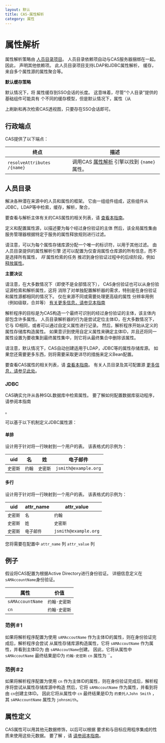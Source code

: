 ```yaml
---
layout: 默认
title: CAS-属性解析
category: 属性
---
```


# 属性解析

属性解析策略由 [人员目录项目](https://github.com/apereo/person-directory)。 人员目录依赖项自动与CAS服务器捆绑在一起。 因此， 声明其他依赖项。 此人员目录项目支持LDAP和JDBC属性解析， 缓存，来自多个属性源的属性聚合等。

<div class="alert alert-info"><strong>默认缓存策略</strong><p>默认情况下，将
属性缓存到SSO会话的长度。
这意味着，尽管“个人目录”提供的基础组件可能具有
个不同的缓存模型，但是默认情况下，属性（从

上刷新和再次检索CAS透视图，只要存在SSO会话即可。</p></div>

## 行政端点

CAS提供了以下端点：

| 终点                          | 描述                                                        |
| --------------------------- | --------------------------------------------------------- |
| `resolveAttributes /{name}` | 调用CAS [属性解析](Attribute-Resolution.html) 引擎以找到 `{name}`属性。 |

## 人员目录

解决各种潜在来源中的人员和属性的框架。 它由一组组件组成，这些组件从JDBC，LDAP等中检索，缓存，解析，聚合，

要查看与解析主体有关的CAS属性的相关列表，请 [查看本指南](../configuration/Configuration-Properties.html#principal-resolution)。

定义和配置属性源，以描述要为每个经过身份验证的主体 然后，该全局属性集由 服务管理器根据特定于服务的属性释放规则进行过滤。

请注意，可以为每个属性存储库源分配一个唯一的标识符，以用于其他过滤。 由人员目录提供的属性解析引擎 还可以配置为仅查询属性仓库源的所有信息，而不是选择所有属性， *将* 属性检索的任务 推迟到身份验证过程中的后续阶段，例如 [释放属性](Attribute-Release-Caching.html)。

<div class="alert alert-info"><strong>主要决议</strong><p>请注意，在大多数情况下（即使不是全部情况下），
CAS身份验证也可以从身份验证源检索和解析属性，这将
消除了对单独配置解析器的需求，特别是在身份验证和属性源都相同的情况下。
仅在来源不同或需要处理更高级的属性
分辨率用例（例如级联，合并等） <a href="../installation/Configuring-Principal-Resolution.html">有关更多信息，请参见本指南</a></p></div>

解析程序的目标是为CAS构造一个最终可识别的经过身份验证的主体，该主体内部包含许多属性。 人员目录解析器的行为是尝试定位主体ID，在大多数情况下，它与 ID相同，或者可以通过自定义属性进行记录。 然后，解析程序开始从定义的属性存储库构造属性。 如果意识到使用自定义属性来确定主体ID，并且还将同一属性设置为要收集到最终属性集中，则它将从最终集合中删除该属性。

请注意，默认情况下，CAS自动创建适用于LDAP，JDBC等的属性存储库源。 如果您还需要更多东西，则将需要采取更详尽的措施来定义Bean配置。

要查看CAS属性的相关列表，请 [查看本指南](../configuration/Configuration-Properties.html#authentication-attributes)。 有关人员目录及其可配置源 [更多信息，请参见此处](https://github.com/apereo/person-directory)。

### JDBC

CAS确实允许从各种SQL数据库中检索属性。 要了解如何配置数据库驱动程序，请参阅本指南</a>

。</p> 

可以基于以下机制定义JDBC属性源：



#### 单排

设计用于针对将一行映射到一个用户的表。 该表格式的示例为：

| uid   | 名    | 姓     | 电子邮件                 |
| ----- | ---- | ----- | -------------------- |
| `史密斯` | `约翰` | `史密斯` | `jsmith@example.org` |




#### 多行

设计用于针对将一行映射到一个用户的表。 该表格式的示例为：

| uid   | attr_name | attr_value           |
| ----- | --------- | -------------------- |
| `史密斯` | `名`       | `约翰`                 |
| `史密斯` | `姓`       | `史密斯`                |
| `史密斯` | `电子邮件`    | `jsmith@example.org` |


您将需要在配置中 `attr_name` 列 `attr_value` 列



## 例子

假设将CAS配置为根据Active Directory进行身份验证。 详细信息定义在 `sAMAccountName`身份验证。

| 属性               | 价值       |
| ---------------- | -------- |
| `sAMAccountName` | `约翰·史密斯` |
| `cn`             | `约翰·史密斯` |




### 范例＃1

如果将解析程序配置为使用 `sAMAccoutName` 作为主体ID的属性，则在身份验证完成后，解析程序会尝试 从属性存储库源构造属性，它将 `sAMAccoutName` 作为属性，并看到主体ID为 由 `sAMAccoutName`创建。 因此，它将从属性中 `sAMAccoutName` 最终结果是ID为 `约翰·史密斯` `cn` 属性为 ``。



### 范例＃2

如果将解析程序配置为使用 `cn` 作为主体ID的属性，则在身份验证完成后，解析程序将尝试从属性存储库源中构造 然后，它将 `sAMAccoutName` 作为属性，并看到将由 `cn`创建主体ID。 因此它将从属性中 `cn` 最终结果是ID为 `的委托人John Smith` ，其 `sAMAccountName` 属性为 `johnsmith`。



## 属性定义

CAS属性可以用其他元数据修饰，以后可以根据 要求和与目标应用程序集成的性质来使用这些元数据。 要了解 ，请 [请参阅本指南](Attribute-Definitions.html)。
